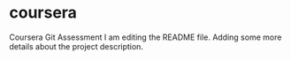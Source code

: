 # coursera
Coursera Git Assessment
I am editing the README file. Adding some more details about the project description.

